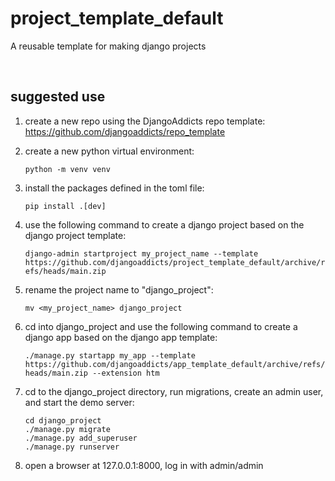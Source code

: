 # project_template_default
A reusable template for making django projects

<br/>

## suggested use
1. create a new repo using the DjangoAddicts repo template: https://github.com/djangoaddicts/repo_template 

2. create a new python virtual environment:

    ```python -m venv venv```

3. install the packages defined in the toml file:

    ```pip install .[dev]```

4. use the following command to create a django project based on the django project template:

    ```django-admin startproject my_project_name --template https://github.com/djangoaddicts/project_template_default/archive/refs/heads/main.zip```

5. rename the project name to "django_project":
    
    ```mv <my_project_name> django_project```

6. cd into django_project and use the following command to create a django app based on the django app template:

    ```./manage.py startapp my_app --template https://github.com/djangoaddicts/app_template_default/archive/refs/heads/main.zip --extension htm```

7. cd to the django_project directory, run migrations, create an admin user, and start the demo server:

    ```
    cd django_project
    ./manage.py migrate 
    ./manage.py add_superuser
    ./manage.py runserver 
    ```

8. open a browser at 127.0.0.1:8000, log in with admin/admin
